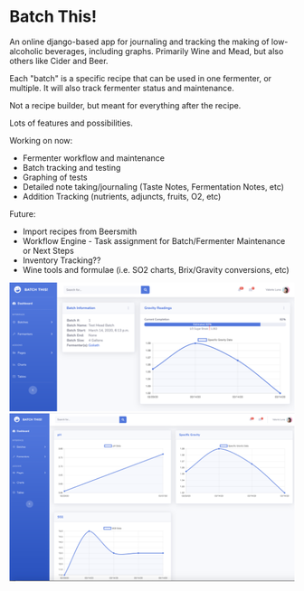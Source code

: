 # Batch This!
An online django-based app for journaling and tracking the making of low-alcoholic beverages, including graphs.  Primarily Wine and Mead, but also others like Cider and Beer.  

Each "batch" is a specific recipe that can be used in one fermenter, or multiple.  It will also track fermenter status and maintenance.  

Not a recipe builder, but meant for everything after the recipe.

Lots of features and possibilities.

Working on now:
* Fermenter workflow and maintenance
* Batch tracking and testing
* Graphing of tests
* Detailed note taking/journaling (Taste Notes, Fermentation Notes, etc)
* Addition Tracking (nutrients, adjuncts, fruits, O2, etc)

Future:
* Import recipes from Beersmith
* Workflow Engine - Task assignment for Batch/Fermenter Maintenance or Next Steps
* Inventory Tracking??
* Wine tools and formulae (i.e. SO2 charts, Brix/Gravity conversions, etc)

![](screenshots/batch_detail_preAlpha.png)
![](screenshots/batch_graph_preAlpha.png)

